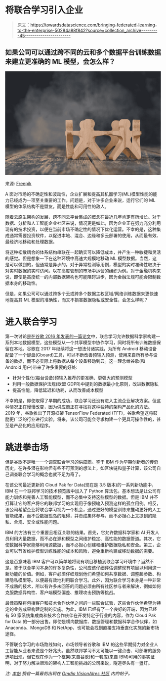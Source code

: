 # 将联合学习引入企业

> 原文：<https://towardsdatascience.com/bringing-federated-learning-to-the-enterprise-50284a88f842?source=collection_archive---------45----------------------->

## 如果公司可以通过跨不同的云和多个数据平台训练数据来建立更准确的 ML 模型，会怎么样？

![](img/3563c2250e96801a735f896788759232.png)

来源: [Freepik](https://www.freepik.com/free-photo/business-success-teamwork-concept-with-wooden-figures-people-side-view_9426577.htm#position=0)

A 面对市场的不确定性和波动性，企业扩展和提高其机器学习(ML)模型性能的能力已经成为一项至关重要的工作。问题是，对于许多企业来说，运行它们的 ML 模型的体系结构不是盟友，而是性能和可用性的敌人。

随着云原生架构的发展，跨不同云平台集成的概念在最近几年肯定有所增长。对于数据、分析和人工智能企业社区来说，情况更是如此，因为企业正在努力充分利用现有的技术投资，以便在当前市场不确定性的情况下优化运营。不幸的是，这种集成通常需要投资软件，以促进本地、混合、边缘和多云部署的使用，从而最有效、最经济地移动和处理数据。

将这种松散耦合的体系结构串联在一起确实可以降低成本，并产生一种敏捷和灵活的感觉。但是想象一下在这种环境中高速大规模地移动 ML 模型数据。当然，这是可以做到的，但通常是异步的。对于异常检测等用例，模型的实时准确性取决于对实时数据的实时访问。以在高度管制的市场中运营的组织为例。对于金融机构来说，即使是高度统一的内部数据架构也可能阻碍进步，因为金融法规可能会限制数据本身的移动性。

但是，如果公司可以通过跨多个云或跨多个数据主权区域/网络训练数据来更快速地提高其 ML 模型的准确性，而又不损害数据隐私或安全性，会怎么样呢？

# 进入联合学习

第一次讨论[是在谷歌 2016 年发表的一篇论文](https://research.google/pubs/pub45648/)中，联合学习允许数据科学家构建一系列本地数据模型，这些模型从一个共享模型中协作学习，同时将所有训练数据保留在本地。谷歌在 2017 年继续将这一想法付诸实践，为所有 Android 移动设备配备了一个键盘(Gboard)工具，可以不断改善预输入预测，使用来自所有参与设备的数据，而不必实际上将数据从每个设备移动到云。这一理念给谷歌(和 Android 用户)带来了许多重要的好处:

*   针对个性化(每台设备)预输入推荐的更准确、更强大的预测模型
*   利用一般数据保护法规(欧盟 GDPR)中提到的数据最小化原则，改进数据隐私
*   提高性能，降低延迟和功耗，从而改善成本模型

不幸的是，即使取得了早期的成功，联合学习还没有进入主流企业解决方案。但这种情况正在慢慢改变，因为供应商正在寻找将这种独特的架构产品化的方法。2019 年，谷歌推出了开源框架 TensorFlow Federated (TFF)，谷歌希望这将鼓励更广泛的行业进行实验。将来，该公司可能会寻求构建一个更具可操作性的，甚至是产品化的应用程序。

# 跳进拳击场

但是谷歌不是唯一一个调查联合学习的供应商。鉴于 IBM 作为早期创新者的传奇历史，在许多潜在影响但有些不可预测的想法上，如区块链和量子计算，该公司自己调查联合学习的概念也就不足为奇了。

在该公司最近更新的 Cloud Pak for Data(现在是 3.5 版本)的一系列新功能中，IBM 在一个联邦学习的技术预览版中加入了 Python 算法包。基本想法是让公司有能力训练和完善人工智能模型，而不必集中支持这些模型的数据。但是 IBM 并不打算让它的客户将它的联邦学习的实现用于像预输入预测这样的孤立用例。相反，该公司希望企业将联合学习视为一个机会，通过更好的模型训练来推动更好的人工智能成果，而不受数据孤岛的阻碍，并责成集体参与，而不必担心上文提到的隐私、合规、安全或性能问题。

IBM 的方法有三个重要且相互关联的结果。首先，它允许数据科学家和 AI 开发人员利用大量数据，而不必在源和模型之间维护稳定、高性能的数据管道。其次，它使数据科学家能够利用源数据，而不必担心创建和维护数据隐私和安全。第三，企业可以节省维护模型训练性能的成本和风险，避免重新构建或移动数据的需要。

这是否意味着 IBM 客户可以简单地将现有项目移植到联合学习环境中？当然不是。鉴于联合学习本身的许多复杂性，公司应该仔细评估调整现有项目以利用这一新功能的价值。例如，客户必须仔细规划他们希望如何共享数据、调整超参数、构建隐私模型等。以便最有效地利用联合学习。此外，因为联合学习本身是一种非常不成熟的技术，所以有许多未回答的问题必须由所有社区参与者来解决，例如如何克服数据异构性、客户端模型偏差、推理攻击预防等挑战。

最佳策略将包括客户和技术合作伙伴之间的一些联合试验，这些合作伙伴希望为特定的业务成果构建定制的实施。为此，IBM 已经有了一个良好的开端，因为已经有 50 家系统集成商和技术合作伙伴在开发特定于行业的内容，作为 Cloud Pak for Data 的一部分出售。即使是横向数据库、数据管理和数据科学合作伙伴，如 Anaconda、MongoDB 和 NetApp，也可能会找到直接支持垂直化实施的新市场途径。

不管联合学习的市场路线如何，市场领导者谷歌和 IBM 的这些早期努力对企业人工智能从业者来说是个好兆头。虽然联邦学习不太可能以一键点击、可部署的服务选项出现，但它现在作为一个框架(来自谷歌)和一套库(来自 IBM)可用的事实证明，对于努力解决艰难的架构人工智能挑战的公司来说，隧道尽头有一盏灯。

*注:* [*本帖*](https://community.visionaires.ai/posts/bringing-federated-learning-to-the-enterprise) *摘自一篇最初出现在* [*Omdia VisionAIres 社区*](https://community.visionaires.ai/) *内的帖子。*